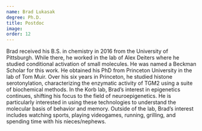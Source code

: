 ```yaml
---
name: Brad Lukasak
degree: Ph.D.
title: Postdoc
image:
order: 12
---
```

Brad received his B.S. in chemistry in 2016 from the University of Pittsburgh. While there, he worked in the lab of Alex Deiters where he studied conditional activation of small molecules. He was named a Beckman Scholar for this work. He obtained his PhD from Princeton University in the lab of Tom Muir. Over his six years in Princeton, he studied histone serotonylation, characterizing the enzymatic activity of TGM2 using a suite of biochemical methods. In the Korb lab, Brad’s interest in epigenetics continues, shifting his focus to the field of neuroepigenetics. He is particularly interested in using these technologies to understand the molecular basis of behavior and memory. Outside of the lab, Brad’s interest includes watching sports, playing videogames, running, grilling, and spending time with his nieces/nephews.